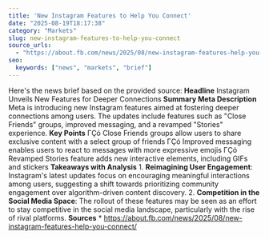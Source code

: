```yaml
---
title: 'New Instagram Features to Help You Connect'
date: "2025-08-19T18:17:38"
category: "Markets"
slug: new-instagram-features-to-help-you-connect
source_urls:
  - "https://about.fb.com/news/2025/08/new-instagram-features-help-you-connect/"
seo:
  keywords: ["news", "markets", "brief"]
---
```

Here's the news brief based on the provided source:  **Headline** Instagram Unveils New Features for Deeper Connections  **Summary Meta Description** Meta is introducing new Instagram features aimed at fostering deeper connections among users. The updates include features such as "Close Friends" groups, improved messaging, and a revamped "Stories" experience.  **Key Points**  ΓÇó Close Friends groups allow users to share exclusive content with a select group of friends ΓÇó Improved messaging enables users to react to messages with more expressive emojis ΓÇó Revamped Stories feature adds new interactive elements, including GIFs and stickers  **Takeaways with Analysis**  1. **Reimagining User Engagement**: Instagram's latest updates focus on encouraging meaningful interactions among users, suggesting a shift towards prioritizing community engagement over algorithm-driven content discovery. 2. **Competition in the Social Media Space**: The rollout of these features may be seen as an effort to stay competitive in the social media landscape, particularly with the rise of rival platforms.  **Sources** * https://about.fb.com/news/2025/08/new-instagram-features-help-you-connect/ 
